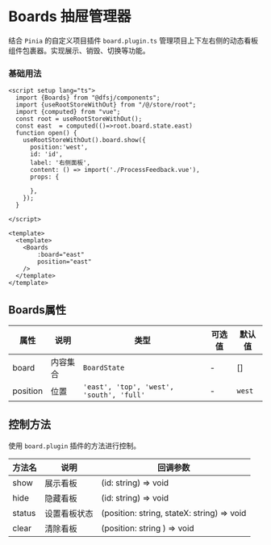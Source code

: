 # Boards 抽屉管理器

结合 `Pinia` 的自定义项目插件 `board.plugin.ts` 管理项目上下左右侧的动态看板组件包裹器。实现展示、销毁、切换等功能。
 
 
### 基础用法

```vue
<script setup lang="ts">
  import {Boards} from "@dfsj/components";
  import {useRootStoreWithOut} from "/@/store/root";
  import {computed} from "vue";
  const root = useRootStoreWithOut();
  const east  = computed(()=>root.board.state.east)
  function open() { 
    useRootStoreWithOut().board.show({
      position:'west',
      id: 'id',
      label: '右侧面板',
      content: () => import('./ProcessFeedback.vue'),
      props: {
        
      },
    }); 
  }
  
</script>

<template>
  <template>
    <Boards
        :board="east"
        position="east"
    />
  </template>
</template>

```
 


## Boards属性 
 

| 属性 | 说明   | 类型 | 可选值 | 默认值      |
| ---- |------| ---- | ---- |----------|
| board | 内容集合 | `BoardState` | - | []       |
| position | 位置   | `'east', 'top', 'west', 'south', 'full'` | - | `west`   | 



##  控制方法

使用 `board.plugin` 插件的方法进行控制。

| 方法名 | 说明     | 回调参数                                       |
| ---- |--------|--------------------------------------------|
| show | 展示看板   | (id: string) => void                       |
| hide | 隐藏看板   | (id: string) => void                       |
| status | 设置看板状态 | (position: string, stateX: string) => void |
| clear | 清除看板   | (position: string ) => void                | 

